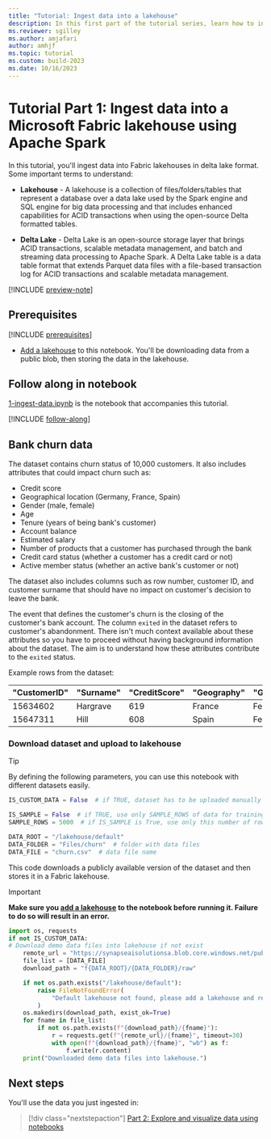 ```yaml
---
title: "Tutorial: Ingest data into a lakehouse"
description: In this first part of the tutorial series, learn how to ingest a dataset into a Fabric lakehouse in delta lake format.
ms.reviewer: sgilley
ms.author: amjafari
author: amhjf
ms.topic: tutorial
ms.custom: build-2023
ms.date: 10/16/2023
---
```


# Tutorial Part 1: Ingest data into a Microsoft Fabric lakehouse using Apache Spark

In this tutorial, you'll ingest data into Fabric lakehouses in delta lake format. Some important terms to understand:

* **Lakehouse** - A lakehouse is a collection of files/folders/tables that represent a database over a data lake used by the Spark engine and SQL engine for big data processing and that includes enhanced capabilities for ACID transactions when using the open-source Delta formatted tables.

* **Delta Lake**  - Delta Lake is an open-source storage layer that brings ACID transactions, scalable metadata management, and batch and streaming data processing to Apache Spark. A Delta Lake table is a data table format that extends Parquet data files with a file-based transaction log for ACID transactions and scalable metadata management.

[!INCLUDE [preview-note](../includes/preview-note.md)]

## Prerequisites

[!INCLUDE [prerequisites](./includes/prerequisites.md)]

-  [Add a lakehouse](./tutorial-data-science-prepare-system.md#attach-a-lakehouse-to-the-notebooks) to this notebook. You'll be downloading data from a public blob, then storing the data in the lakehouse.

## Follow along in notebook

 [1-ingest-data.ipynb](https://github.com/microsoft/fabric-samples/blob/main/docs-samples/data-science/data-science-tutorial/01-ingest-data-into-fabric-lakehouse-using-apache-spark.ipynb) is the notebook that accompanies this tutorial.

[!INCLUDE [follow-along](./includes/follow-along.md)]

<!-- nbstart https://raw.githubusercontent.com/sdgilley/fabric-samples/sdg-new-happy-path/docs-samples/data-science/data-science-tutorial/1-ingest-data.ipynb -->


## Bank churn data

The dataset contains churn status of 10,000 customers. It also includes attributes that could impact churn such as:

* Credit score
* Geographical location (Germany, France, Spain)
* Gender (male, female)
* Age
* Tenure (years of being bank's customer)
* Account balance
* Estimated salary
* Number of products that a customer has purchased through the bank
* Credit card status (whether a customer has a credit card or not)
* Active member status (whether an active bank's customer or not)

The dataset also includes columns such as row number, customer ID, and customer surname that should have no impact on customer's decision to leave the bank. 

The event that defines the customer's churn is the closing of the customer's bank account. The column `exited` in the dataset refers to customer's abandonment. There isn't much context available about these attributes so you have to proceed without having background information about the dataset. The aim is to understand how these attributes contribute to the `exited` status.


Example rows from the dataset:

|"CustomerID"|"Surname"|"CreditScore"|"Geography"|"Gender"|"Age"|"Tenure"|"Balance"|"NumOfProducts"|"HasCrCard"|"IsActiveMember"|"EstimatedSalary"|"Exited"|
|---|---|---|---|---|---|---|---|---|---|---|---|---|
|15634602|Hargrave|619|France|Female|42|2|0.00|1|1|1|101348.88|1|
|15647311|Hill|608|Spain|Female|41|1|83807.86|1|0|1|112542.58|0|

### Download dataset and upload to lakehouse

> [!TIP]
> By defining the following parameters, you can use this notebook with different datasets easily.



```python
IS_CUSTOM_DATA = False  # if TRUE, dataset has to be uploaded manually

IS_SAMPLE = False  # if TRUE, use only SAMPLE_ROWS of data for training, otherwise use the entire data
SAMPLE_ROWS = 5000  # if IS_SAMPLE is True, use only this number of rows for training

DATA_ROOT = "/lakehouse/default"
DATA_FOLDER = "Files/churn"  # folder with data files
DATA_FILE = "churn.csv"  # data file name
```

This code downloads a publicly available version of the dataset and then stores it in a Fabric lakehouse.

> [!IMPORTANT]
> **Make sure you [add a lakehouse](./tutorial-data-science-prepare-system.md#attach-a-lakehouse-to-the-notebooks) to the notebook before running it. Failure to do so will result in an error.**


```python
import os, requests
if not IS_CUSTOM_DATA:
# Download demo data files into lakehouse if not exist
    remote_url = "https://synapseaisolutionsa.blob.core.windows.net/public/bankcustomerchurn"
    file_list = [DATA_FILE]
    download_path = "f{DATA_ROOT}/{DATA_FOLDER}/raw"

    if not os.path.exists("/lakehouse/default"):
        raise FileNotFoundError(
            "Default lakehouse not found, please add a lakehouse and restart the session."
        )
    os.makedirs(download_path, exist_ok=True)
    for fname in file_list:
        if not os.path.exists(f"{download_path}/{fname}"):
            r = requests.get(f"{remote_url}/{fname}", timeout=30)
            with open(f"{download_path}/{fname}", "wb") as f:
                f.write(r.content)
    print("Downloaded demo data files into lakehouse.")
```

<!-- nbend -->


## Next steps

You'll use the data you just ingested in:
 
> [!div class="nextstepaction"]
> [Part 2: Explore and visualize data using notebooks](tutorial-data-science-explore-notebook.md)
